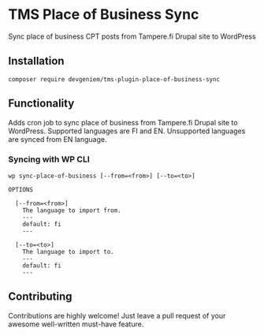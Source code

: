 # TMS Place of Business Sync

Sync place of business CPT posts from Tampere.fi Drupal site to WordPress

## Installation

`composer require devgeniem/tms-plugin-place-of-business-sync`

## Functionality

Adds cron job to sync place of business from Tampere.fi Drupal site to WordPress.
Supported languages are FI and EN. Unsupported languages are synced from EN language.

### Syncing with WP CLI

```
wp sync-place-of-business [--from=<from>] [--to=<to>]

OPTIONS

  [--from=<from>]
    The language to import from.
    ---
    default: fi
    ---

  [--to=<to>]
    The language to import to.
    ---
    default: fi
    ---
```

## Contributing

Contributions are highly welcome!
Just leave a pull request of your awesome well-written must-have feature.
